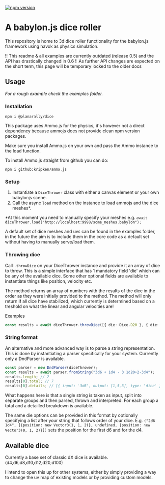 [![npm version](https://badge.fury.io/js/%40planarally%2Fdice.svg)](https://www.npmjs.com/package/@planarally/dice)

# A babylon.js dice roller

This repository is home to 3d dice roller functionality for the babylon.js framework using havok as physics simulation.

!! This readme & all examples are currently outdated (release 0.5) and the API has drastically changed in 0.6 !!
As further API changes are expected on the short term, this page will be temporary locked to the older docs

## Usage

_For a rough example check the examples folder._

### Installation

`npm i @planarally/dice`

This package uses Ammo.js for the physics, it's however not a direct dependency because ammojs does not provide clean npm version packages.

Make sure you install Ammo.js on your own and pass the Ammo instance to the load function.

To install Ammo.js straight from github you can do:

`npm i github:kripken/ammo.js`

### Setup

1. Instantiate a `DiceThrower` class with either a canvas element or your own babylonjs scene.
2. Call the async `load` method on the instance to load ammojs and the dice meshes\*.

\*At this moment you need to manually specify your meshes e.g.
`await diceThrower.load("http://localhost:9998/some_meshes.babylon");`

A default set of dice meshes and uvs can be found in the examples folder,
in the future the aim is to include them in the core code as a default set without having to manually serve/load them.

### Throwing dice

Call `.throwDice` on your DiceThrower instance and provide it an array of dice to throw. This is a simple interface that has 1 mandatory field 'die' which can be any of the available dice. Some other optional fields are available to instantiate things like position, velocity etc.

The method returns an array of numbers with the results of the dice in the order as they were initially provided to the method.
The method will only return if all dice have stabilized, which currently is determined based on a treshold on what the linear and angular velocities are!

Examples

```typescript
const results = await diceThrower.throwDice([{ die: Dice.D20 }, { die: Dice.D6, position: new Vector3(2, 2, 2) }]);
```

### String format

An alternative and more advanced way is to parse a string representation.
This is done by instantiating a parser specifically for your system.
Currently only a DndParser is available.

```typescript
const parser = new DndParser(diceThrower);
const results = await parser.fromString("3d6 + 1d4 - 3 1d20+2-3d4");
results.length; // 2
results[0].total; // 7
results[0].details; // [{ input: '3d6', output: [1,5,3], type: 'dice' }, {input: '+', type: 'operator'}, ...]
```

What happens here is that a single string is taken as input, split into separate groups and then parsed, thrown and interpreted.
For each group a total and a detailled breakdown is available.

The same die options can be provided in this format by optionally specifying a list after your string that follows order of your dice.
E.g. `("2d6 1d4", [{position: new Vector3(1, 1, 2)}, undefined, {position: new Vector3(0, 1, 2)}])` sets the position for the first d6 and for the d4.

## Available dice

Currently a base set of classic dX dice is available. (d4,d6,d8,d10,d12,d20,d100)

I intend to open this up for other systems, either by simply providing a way to change the uv map of existing models or by providing custom models.
